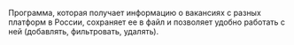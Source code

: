 Программа, которая получает информацию о вакансиях с разных платформ в России, сохраняет ее в файл и позволяет удобно работать с ней (добавлять, фильтровать, удалять).
